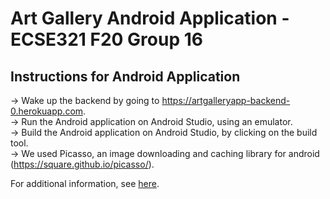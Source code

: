 # Art Gallery Android Application - ECSE321 F20 Group 16

## Instructions for Android Application  
-> Wake up the backend by going to https://artgalleryapp-backend-0.herokuapp.com.  
-> Run the Android application on Android Studio, using an emulator.  
-> Build the Android application on Android Studio, by clicking on the build tool.   
-> We used Picasso, an image downloading and caching library for android (https://square.github.io/picasso/).  
  
For additional information, see [here](https://github.com/McGill-ECSE321-Fall2020/project-group-16/tree/master#art-gallery-system---ecse321-f20-group-16).  
